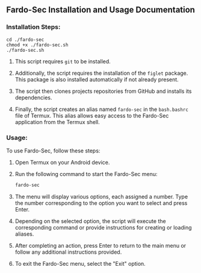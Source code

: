 ## Fardo-Sec Installation and Usage Documentation

### Installation Steps:

```git clone https://github.com/adriel007/fardo-sec
cd ./fardo-sec
chmod +x ./fardo-sec.sh
./fardo-sec.sh
```

1. This script requires `git` to be installed.

2. Additionally, the script requires the installation of the `figlet` package. This package is also installed automatically if not already present.

3. The script then clones projects repositories from GitHub and installs its dependencies.

4. Finally, the script creates an alias named `fardo-sec` in the `bash.bashrc` file of Termux. This alias allows easy access to the Fardo-Sec application from the Termux shell.

### Usage:

To use Fardo-Sec, follow these steps:

1. Open Termux on your Android device.

2. Run the following command to start the Fardo-Sec menu:

   ```bash
   fardo-sec
   ```

3. The menu will display various options, each assigned a number. Type the number corresponding to the option you want to select and press Enter.

4. Depending on the selected option, the script will execute the corresponding command or provide instructions for creating or loading aliases.

5. After completing an action, press Enter to return to the main menu or follow any additional instructions provided.

6. To exit the Fardo-Sec menu, select the "Exit" option.
